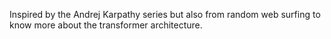 Inspired by the Andrej Karpathy series but also from random web surfing to know more about the transformer architecture.

